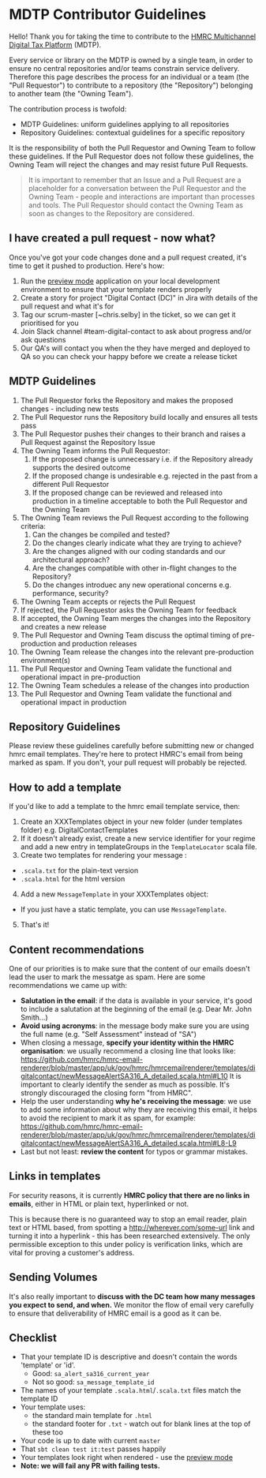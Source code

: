 # MDTP Contributor Guidelines

Hello! Thank you for taking the time to contribute to the [HMRC Multichannel Digital Tax Platform](https://hmrc.github.io) (MDTP).

Every service or library on the MDTP is owned by a single team, in order to ensure no central repositories and/or teams constrain service delivery. Therefore this page describes the process for an individual or a team (the "Pull Requestor") to contribute to a repository (the "Repository") belonging to another team (the "Owning Team"). 

The contribution process is twofold: 
- MDTP Guidelines: uniform guidelines applying to all repositories
- Repository Guidelines: contextual guidelines for a specific repository

It is the responsibility of both the Pull Requestor and Owning Team to follow these guidelines. If the Pull Requestor does not follow these guidelines, the Owning Team will reject the changes and may resist future Pull Requests. 

> It is important to remember that an Issue and a Pull Request are a placeholder for a conversation between the Pull Requestor and the Owning Team - people and interactions are important than processes and tools. The Pull Requestor should contact the Owning Team as soon as changes to the Repository are considered.

## I have created a pull request - now what?

Once you've got your code changes done and a pull request created, it's time to get it pushed to production. Here's how:

1. Run the [preview mode](/README.md#preview-development) application on your local development environment to ensure that your template renders properly
2. Create a story for project "Digital Contact (DC)" in Jira with details of the pull request and what it's for
3. Tag our scrum-master [~chris.selby] in the ticket, so we can get it prioritised for you
4. Join Slack channel #team-digital-contact to ask about progress and/or ask questions
5. Our QA's will contact you when the they have merged and deployed to QA so you can check your happy before we create a release ticket

## MDTP Guidelines 

1. The Pull Requestor forks the Repository and makes the proposed changes - including new tests
2. The Pull Requestor runs the Repository build locally and ensures all tests pass
3. The Pull Requestor pushes their changes to their branch and raises a Pull Request against the Repository Issue
4. The Owning Team informs the Pull Requestor:
    1. If the proposed change is unnecessary i.e. if the Repository already supports the desired outcome
    2. If the proposed change is undesirable e.g. rejected in the past from a different Pull Requestor
    3. If the proposed change can be reviewed and released into production in a timeline acceptable to both the Pull Requestor and the Owning Team
5. The Owning Team reviews the Pull Request according to the following criteria:
    1. Can the changes be compiled and tested?
    2. Do the changes clearly indicate what they are trying to achieve?
    2. Are the changes aligned with our coding standards and our architectural approach?
    3. Are the changes compatible with other in-flight changes to the Repository?
    4. Do the changes introduec any new operational concerns e.g. performance, security?
6. The Owning Team accepts or rejects the Pull Request
7. If rejected, the Pull Requestor asks the Owning Team for feedback
8. If accepted, the Owning Team merges the changes into the Repository and creates a new release
9. The Pull Requestor and Owning Team discuss the optimal timing of pre-production and production releases
10. The Owning Team release the changes into the relevant pre-production environment(s)
11. The Pull Requestor and Owning Team validate the functional and operational impact in pre-production
12. The Owning Team schedules a release of the changes into production
13. The Pull Requestor and Owning Team validate the functional and operational impact in production

## Repository Guidelines

Please review these guidelines carefully before submitting new or changed hmrc email templates. They're here to protect HMRC's email from being marked as spam. If you don't, your pull request will probably be rejected. 

## How to add a template

If you'd like to add a template to the hmrc email template service, then:

1. Create an XXXTemplates object in your new folder (under templates folder) e.g. DigitalContactTemplates
2. If it doesn't already exist, create a new service identifier for your regime and add a new entry in templateGroups in the `TemplateLocator` scala file.
4. Create two templates for rendering your message :
  * `.scala.txt` for the plain-text version
  * `.scala.html` for the html version
4. Add a new `MessageTemplate` in your XXXTemplates object: 
  * If you just have a static template, you can use `MessageTemplate`. 
5. That's it!

## Content recommendations

One of our priorities is to make sure that the content of our emails doesn't lead the user to mark the messatge as spam. Here are some recommendations we came up with:

* **Salutation in the email**: if the data is available in your service, it's good to include a salutation at the beginning of the email (e.g. Dear Mr. John Smith...)
* **Avoid using acronyms**: in the message body make sure you are using the full name (e.g. "Self Assessment" instead of "SA")
* When closing a message, **specify your identity within the HMRC organisation**: we usually recommend a closing line that looks like: https://github.com/hmrc/hmrc-email-renderer/blob/master/app/uk/gov/hmrc/hmrcemailrenderer/templates/digitalcontact/newMessageAlertSA316_A_detailed.scala.html#L10  It is important to clearly identify the sender as much as possible. It's strongly discouraged the closing form "from HMRC".
* Help the user understanding **why he's receiving the message**: we use to add some information about why they are receiving this email, it helps to avoid the recipient to mark it as spam, for example: https://github.com/hmrc/hmrc-email-renderer/blob/master/app/uk/gov/hmrc/hmrcemailrenderer/templates/digitalcontact/newMessageAlertSA316_A_detailed.scala.html#L8-L9
* Last but not least: **review the content** for typos or grammar mistakes.

## Links in templates

For security reasons, it is currently **HMRC policy that there are no links in emails**, either in HTML or plain text, hyperlinked or not.

This is because there is no guaranteed way to stop an email reader, plain text or HTML based, from spotting a http://wherever.com/some-url link and turning it into a hyperlink - this has been researched extensively. The only permissible exception to this under policy is verification links, which are vital for proving a customer's address.

## Sending Volumes

It's also really important to **discuss with the DC team how many messages you expect to send, and when.** We monitor the flow of email very carefully to ensure that deliverability of HMRC email is a good as it can be.

## Checklist

* That your template ID is descriptive and doesn't contain the words 'template' or 'id'.
  * Good: `sa_alert_sa316_current_year`
  * Not so good: `sa_message_template_id`
* The names of your template `.scala.html`/`.scala.txt` files match the template ID
* Your template uses:
  * the standard main template for `.html` 
  * the standard footer for `.txt` - watch out for blank lines at the top of these too
* Your code is up to date with current `master`
* That `sbt clean test it:test` passes happily
* Your templates look right when rendered - use the [preview mode](/README.md#preview-development)
* **Note: we will fail any PR with failing tests.**
